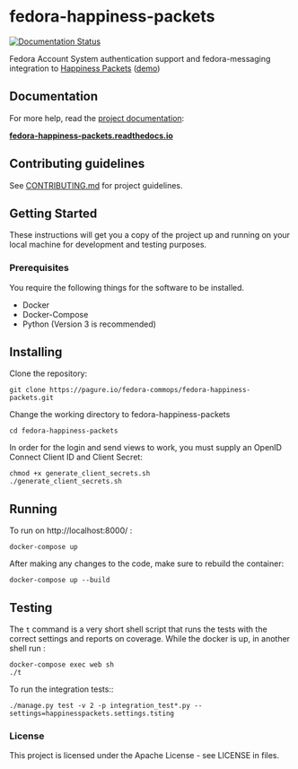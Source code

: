 fedora-happiness-packets
========================

[![Documentation Status](https://readthedocs.org/projects/fedora-happiness-packets/badge/?version=latest)](https://fedora-happiness-packets.readthedocs.io/?badge=latest)

Fedora Account System authentication support and fedora-messaging integration to [Happiness Packets](https://happinesspackets.io) ([demo](https://happinesspackets.fedorainfracloud.org/))


## Documentation

For more help, read the [project documentation](https://fedora-happiness-packets.readthedocs.io/):

[**fedora-happiness-packets.readthedocs.io**](https://fedora-happiness-packets.readthedocs.io/)


## Contributing guidelines

See [CONTRIBUTING.md](https://pagure.io/fedora-commops/fedora-happiness-packets/blob/master/f/.project-docs/CONTRIBUTING.md) for project guidelines.


## Getting Started

These instructions will get you a copy of the project up and running on your local machine for development and testing purposes.

### Prerequisites

You require the following things for the software to be installed.

- Docker
- Docker-Compose
- Python (Version 3 is recommended)

## Installing

Clone the repository:

```
git clone https://pagure.io/fedora-commops/fedora-happiness-packets.git
```

Change the working directory to fedora-happiness-packets

```
cd fedora-happiness-packets
```

In order for the login and send views to work, you must supply an OpenID Connect Client ID and Client Secret:

```
chmod +x generate_client_secrets.sh
./generate_client_secrets.sh
```

## Running

To run on http://localhost:8000/ :
```
docker-compose up
```
After making any changes to the code, make sure to rebuild the container:
```
docker-compose up --build
```
## Testing

The `t` command is a very short shell script that runs the tests with the correct settings and reports on coverage.
While the docker is up, in another shell run :
```
docker-compose exec web sh
./t
```
To run the integration tests::
```
./manage.py test -v 2 -p integration_test*.py --settings=happinesspackets.settings.tsting
```
### License

This project is licensed under the Apache License - see LICENSE in files.
